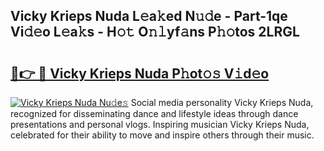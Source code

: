 ## Vicky Krieps Nuda L𝚎a𝚔ed N𝚞𝚍e - Part-1qe Vi𝚍𝚎o L𝚎a𝚔s - H𝚘𝚝 O𝚗𝚕yf𝚊ns P𝚑𝚘tos 2LRGL

# <h2><a href="http://kf8m7c.oniu.top/?m=Vicky+Krieps+Nuda">🔗👉 🔴 Vicky Krieps Nuda P𝚑ot𝚘𝚜 V𝚒d𝚎o</a></h2>

[![Vicky Krieps Nuda Nu𝚍e𝚜](https://i.imgur.com/0qMVB7G.gif)](http://kf8m7c.oniu.top/?m=Vicky+Krieps+Nuda)
Social media personality Vicky Krieps Nuda, recognized for disseminating dance and lifestyle ideas through dance presentations and personal vlogs. Inspiring musician Vicky Krieps Nuda, celebrated for their ability to move and inspire others through their music.  
